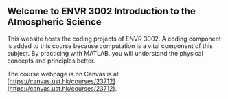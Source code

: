 ## Welcome to ENVR 3002 Introduction to the Atmospheric Science

This website hosts the coding projects of ENVR 3002. A coding component is added to this course because computation is a vital component of this subject. By practicing with MATLAB, you will understand the physical concepts and principles better.

The course webpage is on Canvas is at [https://canvas.ust.hk/courses/23712](https://canvas.ust.hk/courses/23712).
